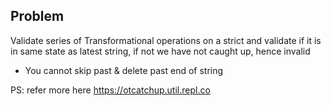 ## Problem
Validate series of Transformational operations on a strict and validate if it is in same state as latest string, if not we have not caught up, hence invalid

- You cannot skip past & delete past end of string

PS: refer more here https://otcatchup.util.repl.co